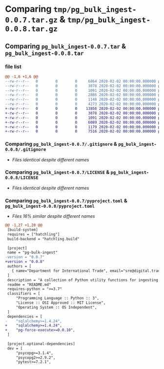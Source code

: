 # Comparing `tmp/pg_bulk_ingest-0.0.7.tar.gz` & `tmp/pg_bulk_ingest-0.0.8.tar.gz`

## Comparing `pg_bulk_ingest-0.0.7.tar` & `pg_bulk_ingest-0.0.8.tar`

### file list

```diff
@@ -1,6 +1,6 @@
--rw-r--r--   0        0        0     6864 2020-02-02 00:00:00.000000 pg_bulk_ingest-0.0.7/pg_bulk_ingest.py
--rw-r--r--   0        0        0     3078 2020-02-02 00:00:00.000000 pg_bulk_ingest-0.0.7/.gitignore
--rw-r--r--   0        0        0     1091 2020-02-02 00:00:00.000000 pg_bulk_ingest-0.0.7/LICENSE
--rw-r--r--   0        0        0     2886 2020-02-02 00:00:00.000000 pg_bulk_ingest-0.0.7/README.md
--rw-r--r--   0        0        0     1148 2020-02-02 00:00:00.000000 pg_bulk_ingest-0.0.7/pyproject.toml
--rw-r--r--   0        0        0     4273 2020-02-02 00:00:00.000000 pg_bulk_ingest-0.0.7/PKG-INFO
+-rw-r--r--   0        0        0    13856 2020-02-02 00:00:00.000000 pg_bulk_ingest-0.0.8/pg_bulk_ingest.py
+-rw-r--r--   0        0        0     3078 2020-02-02 00:00:00.000000 pg_bulk_ingest-0.0.8/.gitignore
+-rw-r--r--   0        0        0     1091 2020-02-02 00:00:00.000000 pg_bulk_ingest-0.0.8/LICENSE
+-rw-r--r--   0        0        0     6089 2020-02-02 00:00:00.000000 pg_bulk_ingest-0.0.8/README.md
+-rw-r--r--   0        0        0     1179 2020-02-02 00:00:00.000000 pg_bulk_ingest-0.0.8/pyproject.toml
+-rw-r--r--   0        0        0     7516 2020-02-02 00:00:00.000000 pg_bulk_ingest-0.0.8/PKG-INFO
```

### Comparing `pg_bulk_ingest-0.0.7/.gitignore` & `pg_bulk_ingest-0.0.8/.gitignore`

 * *Files identical despite different names*

### Comparing `pg_bulk_ingest-0.0.7/LICENSE` & `pg_bulk_ingest-0.0.8/LICENSE`

 * *Files identical despite different names*

### Comparing `pg_bulk_ingest-0.0.7/pyproject.toml` & `pg_bulk_ingest-0.0.8/pyproject.toml`

 * *Files 16% similar despite different names*

```diff
@@ -1,27 +1,28 @@
 [build-system]
 requires = ["hatchling"]
 build-backend = "hatchling.build"
 
 [project]
 name = "pg-bulk-ingest"
-version = "0.0.7"
+version = "0.0.8"
 authors = [
   { name="Department for International Trade", email="sre@digital.trade.gov.uk" },
 ]
 description = "A collection of Python utility functions for ingesting data into SQLAlchemy-defined PostgreSQL tables, automatically migrating them as needed, and minimising locking"
 readme = "README.md"
 requires-python = ">=3.7"
 classifiers = [
     "Programming Language :: Python :: 3",
     "License :: OSI Approved :: MIT License",
     "Operating System :: OS Independent",
 ]
 dependencies = [
-    "sqlalchemy>=1.4.24", 
+    "sqlalchemy>=1.4.24",
+    "pg-force-execute>=0.0.10",
 ]
 
 [project.optional-dependencies]
 dev = [
     "psycopg>=3.1.4",
     "psycopg2>=2.9.2",
     "pytest>=7.2.1",
```

